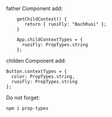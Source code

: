 father Component 
    add: 
    
        getChildContext() {
           return { ruoiFly: "BachRuoi" };
        }
    
        App.childContextTypes = {
          ruoiFly: PropTypes.string
        };
        
childen Component 
    add: 
    
    Button.contextTypes = {
      color: PropTypes.string,
      ruoiFly: PropTypes.string
    };


    
        
Do not forget: 

    npm i prop-types